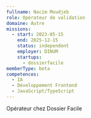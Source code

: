 ```yaml
---
fullname: Nacim Moudjeb
role: Opérateur de validation
domaine: Autre
missions:
  - start: 2023-05-15
    end: 2025-12-15
    status: independent
    employer: DINUM
    startups:
      - dossierfacile
memberType: beta
competences:
  - IA
  - Développement Frontend
  - JavaScript/TypeScript
---
```

Opérateur chez Dossier Facile
